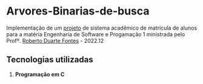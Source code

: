 # Arvores-Binarias-de-busca
Implementação de um [projeto](https://drive.google.com/file/d/1ebk_N6R4XshUrAeKfebpPzf-tdvT6ZxL/view?usp=sharing) de sistema acadêmico de matrícula de alunos para a matéria Engenharia de Software e Progamação 1 ministrada pelo Profº. [Roberto Duarte Fontes](https://fontes.pro.br/) - 2022.12

## Tecnologias utilizadas
1. **Programação em C**
